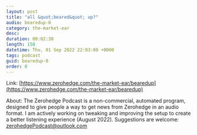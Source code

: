 ```yaml
---
layout: post
title: "all &quot;beared&quot; up?"
audio: bearedup-0
category: the-market-ear
desc: 
duration: 00:02:38
length: 158
datetime: Thu, 01 Sep 2022 22:03:00 +0000
tags: podcast
guid: bearedup-0
order: 0
---
```



Link: [https://www.zerohedge.com/the-market-ear/bearedup](https://www.zerohedge.com/the-market-ear/bearedup)

About: The Zerohedge Podcast is a non-commercial, automated program, designed to give people a way to get news from Zerohedge in an audio format.  I am actively working on tweaking and improving the setup to create a better listening experience (August 2022).  Suggestions are welcome: [zerohedgePodcast@outlook.com](mailto:zerohedgePodcast@outlook.com)